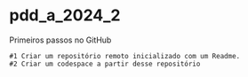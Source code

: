 # pdd_a_2024_2

Primeiros passos no GitHub

    #1 Criar um repositório remoto inicializado com um Readme.
    #2 Criar um codespace a partir desse repositório
